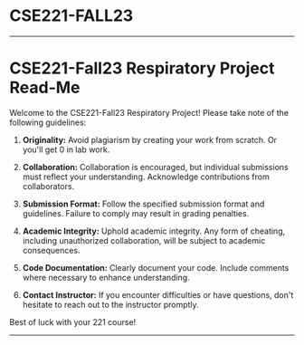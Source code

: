 # CSE221-FALL23


---

# CSE221-Fall23 Respiratory Project Read-Me

Welcome to the CSE221-Fall23 Respiratory Project! Please take note of the following guidelines:

1. **Originality:** Avoid plagiarism by creating your work from scratch. Or you'll get 0 in lab work.

2. **Collaboration:** Collaboration is encouraged, but individual submissions must reflect your understanding. Acknowledge contributions from collaborators.

3. **Submission Format:** Follow the specified submission format and guidelines. Failure to comply may result in grading penalties.

4. **Academic Integrity:** Uphold academic integrity. Any form of cheating, including unauthorized collaboration, will be subject to academic consequences.

5. **Code Documentation:** Clearly document your code. Include comments where necessary to enhance understanding.

6. **Contact Instructor:** If you encounter difficulties or have questions, don't hesitate to reach out to the instructor promptly.

Best of luck with your 221 course!

---
